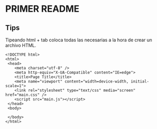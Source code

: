 PRIMER README
=============

Tips
----

Tipeando html + tab coloca todas las necesarias a la hora de crear un archivo
HTML.

    <!DOCTYPE html>
    <html>
     <head>
        <meta charset="utf-8" />
        <meta http-equiv="X-UA-Compatible" content="IE=edge">
        <title>Page Title</title>
        <meta name="viewport" content="width=device-width, initial-scale=1">
        <link rel="stylesheet" type="text/css" media="screen" href="main.css" />
        <script src="main.js"></script>
     </head>
     <body>
        
     </body>
    </html>
